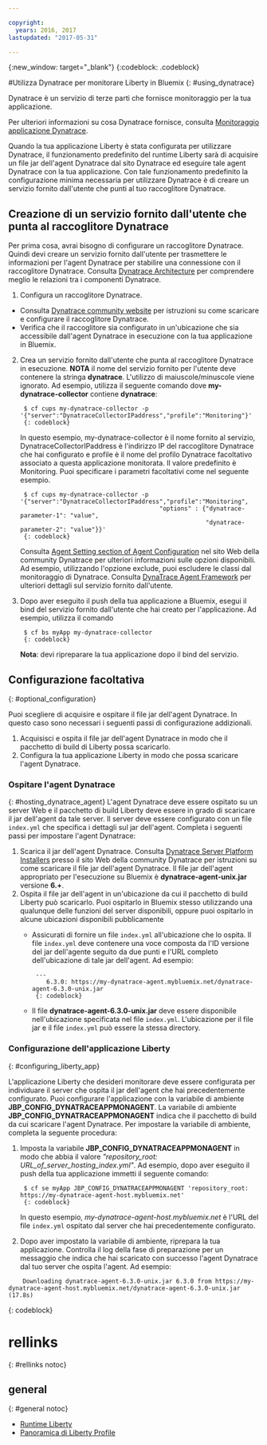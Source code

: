 ```yaml
---

copyright:
  years: 2016, 2017
lastupdated: "2017-05-31"

---
```


{:new_window: target="_blank"}
{:codeblock: .codeblock}

#Utilizza Dynatrace per monitorare Liberty in Bluemix
{: #using_dynatrace}

Dynatrace è un servizio di terze parti che fornisce monitoraggio per la tua applicazione.

Per ulteriori informazioni su cosa Dynatrace fornisce, consulta [Monitoraggio applicazione Dynatrace](http://www.dynatrace.com/en/products/application-monitoring.html).

Quando la tua applicazione Liberty è stata configurata per utilizzare Dynatrace, il funzionamento predefinito del runtime
Liberty sarà di acquisire un file jar dell'agent Dynatrace dal sito Dynatrace ed eseguire tale agent
Dynatrace con la tua applicazione.  Con tale funzionamento predefinito la configurazione minima necessaria per utilizzare
Dynatrace è di creare un servizio fornito dall'utente che punti al tuo raccoglitore
Dynatrace.

## Creazione di un servizio fornito dall'utente che punta al raccoglitore Dynatrace

Per prima cosa, avrai bisogno di configurare un raccoglitore Dynatrace.  Quindi devi
creare un servizio fornito dall'utente per trasmettere le informazioni per l'agent Dynatrace per stabilire una connessione con il raccoglitore Dynatrace. Consulta [Dynatrace Architecture](https://community.dynatrace.com/community/display/DOCDT63/Architecture) per comprendere meglio le relazioni tra i componenti Dynatrace.

1. Configura un raccoglitore Dynatrace.
  * Consulta [Dynatrace community website](https://community.dynatrace.com/community/display/EVAL/Step+3+-+Connect+Agent+to+Dynatrace) per istruzioni su come scaricare e configurare il raccoglitore Dynatrace.
  * Verifica che il raccoglitore sia configurato in un'ubicazione che sia accessibile dall'agent Dynatrace in esecuzione con la tua applicazione in Bluemix.
2. Crea un servizio fornito dall'utente che punta al raccoglitore Dynatrace in esecuzione. **NOTA** il nome del servizio fornito per l'utente deve contenere la stringa **dynatrace**. L'utilizzo di maiuscole/minuscole viene ignorato. Ad esempio, utilizza il seguente comando dove **my-dynatrace-collector** contiene **dynatrace**:

        $ cf cups my-dynatrace-collector -p '{"server":"DynatraceCollectorIPaddress","profile":"Monitoring"}'
        {: codeblock}

    In questo esempio, my-dynatrace-collector è il nome fornito al servizio, DynatraceCollectorIPaddress è l'indirizzo IP del raccoglitore Dynatrace che hai configurato e profile è il nome del profilo Dynatrace facoltativo associato a questa applicazione monitorata. Il valore predefinito è Monitoring. Puoi specificare i parametri facoltativi come nel seguente esempio.

        $ cf cups my-dynatrace-collector -p '{"server":"DynatraceCollectorIPaddress","profile":"Monitoring",
                                              "options" : {"dynatrace-parameter-1": "value",
                                                           "dynatrace-parameter-2": "value"}}'
        {: codeblock}

    Consulta [Agent Setting section of Agent Configuration](https://community.dynatrace.com/community/display/DOCDT62/Agent+Configuration) nel sito Web della community Dynatrace per ulteriori informazioni sulle opzioni disponibili. Ad esempio, utilizzando l'opzione exclude, puoi escludere le classi dal monitoraggio di Dynatrace. Consulta [DynaTrace Agent Framework](https://github.com/cloudfoundry/ibm-websphere-liberty-buildpack/blob/master/docs/framework-dynatrace-agent.md) per ulteriori dettagli sul servizio fornito dall'utente.

3. Dopo aver eseguito il push della tua applicazione a Bluemix, esegui il bind del servizio fornito dall'utente che hai creato per l'applicazione. Ad esempio, utilizza il comando

        $ cf bs myApp my-dynatrace-collector
        {: codeblock}

    **Nota**: devi ripreparare la tua applicazione dopo il bind del servizio.

## Configurazione facoltativa
{: #optional_configuration}

Puoi scegliere di acquisire e ospitare il file jar dell'agent Dynatrace.  In questo caso sono necessari
i seguenti passi di configurazione addizionali.
1. Acquisisci e ospita il file jar dell'agent Dynatrace in modo che il pacchetto di build di Liberty possa scaricarlo.
2. Configura la tua applicazione Liberty in modo che possa scaricare l'agent Dynatrace.

### Ospitare l'agent Dynatrace
{: #hosting_dynatrace_agent}
L'agent Dynatrace deve essere ospitato su un server Web e il pacchetto di build Liberty deve essere in grado di scaricare il jar dell'agent da tale server. Il server deve essere configurato con un file `index.yml` che specifica i dettagli sul jar dell'agent. Completa i seguenti passi per impostare l'agent Dynatrace:
  1. Scarica il jar dell'agent Dynatrace. Consulta [Dynatrace Server Platform Installers](https://community.dynatrace.com/community/display/EVAL/Step+1+-+Download+and+install+Dynatrace) presso il sito Web della community Dynatrace per istruzioni su come scaricare il file jar dell'agent Dynatrace. Il file jar dell'agent appropriato per l'esecuzione su Bluemix è **dynatrace-agent-unix.jar** versione **6.+**.
  2. Ospita il file jar dell'agent in un'ubicazione da cui il pacchetto di build Liberty può scaricarlo. Puoi ospitarlo in Bluemix stesso utilizzando una qualunque delle funzioni del server disponibili, oppure puoi ospitarlo in alcune ubicazioni disponibili pubblicamente
     * Assicurati di fornire un file `index.yml` all'ubicazione che lo ospita. Il file `index.yml` deve contenere una voce composta da l'ID versione del jar dell'agente seguito da due punti e l'URL completo dell'ubicazione di tale jar dell'agent. Ad esempio:

            ---
               6.3.0: https://my-dynatrace-agent.mybluemix.net/dynatrace-agent-6.3.0-unix.jar
            {: codeblock}

     * Il file **dynatrace-agent-6.3.0-unix.jar** deve essere disponibile nell'ubicazione specificata nel file `index.yml`. L'ubicazione per il file jar e il file `index.yml` può essere la stessa directory.

### Configurazione dell'applicazione Liberty
{: #configuring_liberty_app}

L'applicazione Liberty che desideri monitorare deve essere configurata per individuare il server che ospita il jar dell'agent che hai precedentemente configurato. Puoi configurare l'applicazione con la variabile di ambiente **JBP_CONFIG_DYNATRACEAPPMONAGENT**. La variabile di ambiente **JBP_CONFIG_DYNATRACEAPPMONAGENT** indica che il pacchetto di build da cui scaricare l'agent Dynatrace. Per impostare la variabile di ambiente, completa la seguente procedura:

1. Imposta la variabile **JBP_CONFIG_DYNATRACEAPPMONAGENT** in modo che abbia il valore *"repository_root: URL_of_server_hosting_index.yml"*. Ad esempio, dopo aver eseguito il push della tua applicazione immetti il seguente comando:

        $ cf se myApp JBP_CONFIG_DYNATRACEAPPMONAGENT 'repository_root: https://my-dynatrace-agent-host.mybluemix.net'
        {: codeblock}

    In questo esempio, *my-dynatrace-agent-host.mybluemix.net* è l'URL del file `index.yml` ospitato dal server che hai precedentemente configurato.

2. Dopo aver impostato la variabile di ambiente, riprepara la tua applicazione. Controlla il log della fase di preparazione per un messaggio che indica che hai scaricato con successo l'agent Dynatrace dal tuo server che ospita l'agent. Ad esempio:
```
    Downloading dynatrace-agent-6.3.0-unix.jar 6.3.0 from https://my-dynatrace-agent-host.mybluemix.net/dynatrace-agent-6.3.0-unix.jar (17.8s)
```
{: codeblock}

# rellinks
{: #rellinks notoc}
## general
{: #general notoc}
* [Runtime Liberty](index.html)
* [Panoramica di Liberty Profile](http://www-01.ibm.com/support/knowledgecenter/SSAW57_8.5.5/com.ibm.websphere.wlp.nd.doc/ae/cwlp_about.html)
